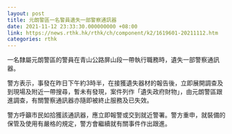 ```yaml
---
layout: post
title: 元朗警區一名警員遺失一部警察通訊器
date: 2021-11-12 23:33:30.000000000 +08:00
link: https://news.rthk.hk/rthk/ch/component/k2/1619601-20211112.htm
categories: rthk
---
```


一名隸屬元朗警區的警員在青山公路屏山段一帶執行職務時，遺失一部警察通訊器。

警方表示，事發在昨日下午約3時半，在接獲遺失器材的報告後，立即展開調查及到現場及附近一帶搜尋，暫未有發現，案件列作「遺失政府財物」，由元朗警區跟進調查，有關警察通訊器亦隨即被終止服務及已失效。

警方呼籲市民如拾獲該通訊器，應立即報警或交到就近警署。警方重申，就裝備的保管及使用有嚴格的規定，警方會繼續就有關事件作出跟進。
